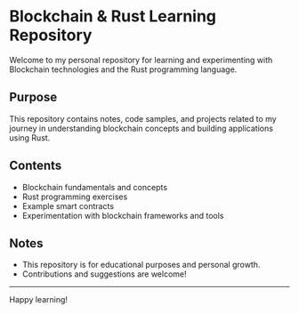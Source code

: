 # Blockchain & Rust Learning Repository

Welcome to my personal repository for learning and experimenting with Blockchain technologies and the Rust programming language.

## Purpose
This repository contains notes, code samples, and projects related to my journey in understanding blockchain concepts and building applications using Rust.

## Contents
- Blockchain fundamentals and concepts
- Rust programming exercises
- Example smart contracts
- Experimentation with blockchain frameworks and tools

## Notes
- This repository is for educational purposes and personal growth.
- Contributions and suggestions are welcome!

---

Happy learning!
